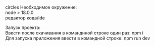 circles
Необходимое окружение:</br>
node > 18.0.0</br>
редактор кода/ide</br>

Запуск проекта:</br>
Ввести после скачивания в команднной строке один раз: npm i</br>
Для запуска приложения ввести в командной строке: npm run dev</br>